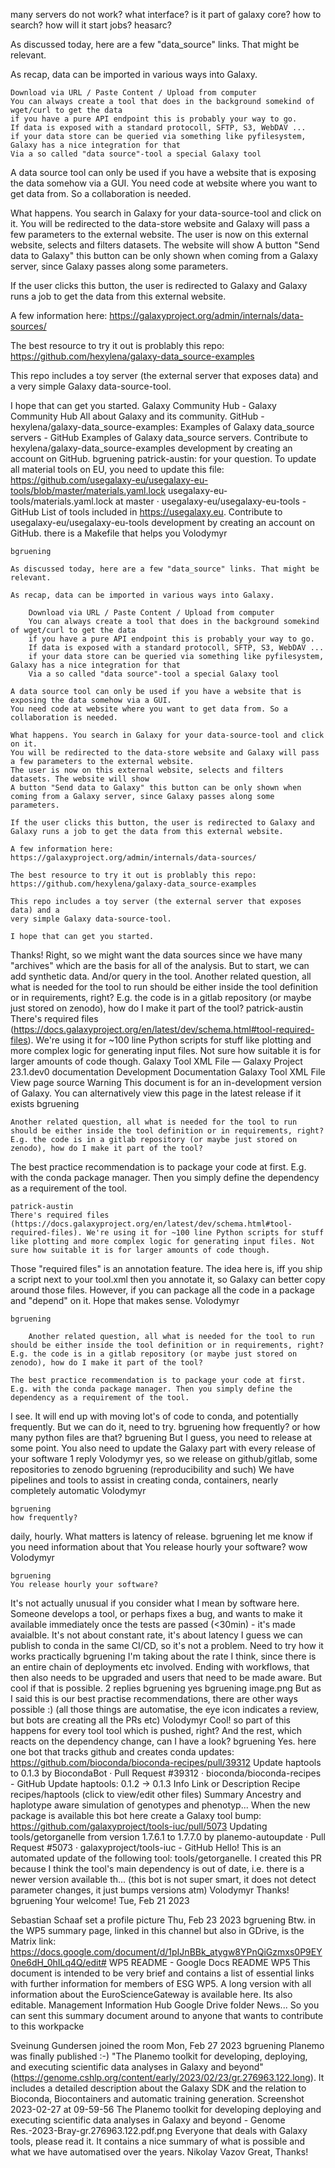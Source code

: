 many servers do not work?
what interface?
is it part of galaxy core?
how to search?
how will it start jobs?
heasarc?




As discussed today, here are a few "data_source" links. That might be relevant.

As recap, data can be imported in various ways into Galaxy.

    Download via URL / Paste Content / Upload from computer
    You can always create a tool that does in the background somekind of wget/curl to get the data
    if you have a pure API endpoint this is probably your way to go.
    If data is exposed with a standard protocoll, SFTP, S3, WebDAV ...
    if your data store can be queried via something like pyfilesystem, Galaxy has a nice integration for that
    Via a so called "data source"-tool a special Galaxy tool

A data source tool can only be used if you have a website that is exposing the data somehow via a GUI.
You need code at website where you want to get data from. So a collaboration is needed.

What happens. You search in Galaxy for your data-source-tool and click on it.
You will be redirected to the data-store website and Galaxy will pass a few parameters to the external website.
The user is now on this external website, selects and filters datasets. The website will show
A button "Send data to Galaxy" this button can be only shown when coming from a Galaxy server, since Galaxy passes along some parameters.

If the user clicks this button, the user is redirected to Galaxy and Galaxy runs a job to get the data from this external website.

A few information here:
https://galaxyproject.org/admin/internals/data-sources/

The best resource to try it out is problably this repo:
https://github.com/hexylena/galaxy-data_source-examples

This repo includes a toy server (the external server that exposes data) and a
very simple Galaxy data-source-tool.

I hope that can get you started.
Galaxy Community Hub - Galaxy Community Hub
All about Galaxy and its community.
GitHub - hexylena/galaxy-data_source-examples: Examples of Galaxy data_source servers - GitHub
Examples of Galaxy data_source servers. Contribute to hexylena/galaxy-data_source-examples development by creating an account on GitHub.
bgruening
patrick-austin: for your question. To update all material tools on EU, you need to update this file: https://github.com/usegalaxy-eu/usegalaxy-eu-tools/blob/master/materials.yaml.lock
usegalaxy-eu-tools/materials.yaml.lock at master · usegalaxy-eu/usegalaxy-eu-tools - GitHub
List of tools included in https://usegalaxy.eu. Contribute to usegalaxy-eu/usegalaxy-eu-tools development by creating an account on GitHub.
there is a Makefile that helps you
Volodymyr

    bgruening

    As discussed today, here are a few "data_source" links. That might be relevant.

    As recap, data can be imported in various ways into Galaxy.

        Download via URL / Paste Content / Upload from computer
        You can always create a tool that does in the background somekind of wget/curl to get the data
        if you have a pure API endpoint this is probably your way to go.
        If data is exposed with a standard protocoll, SFTP, S3, WebDAV ...
        if your data store can be queried via something like pyfilesystem, Galaxy has a nice integration for that
        Via a so called "data source"-tool a special Galaxy tool

    A data source tool can only be used if you have a website that is exposing the data somehow via a GUI.
    You need code at website where you want to get data from. So a collaboration is needed.

    What happens. You search in Galaxy for your data-source-tool and click on it.
    You will be redirected to the data-store website and Galaxy will pass a few parameters to the external website.
    The user is now on this external website, selects and filters datasets. The website will show
    A button "Send data to Galaxy" this button can be only shown when coming from a Galaxy server, since Galaxy passes along some parameters.

    If the user clicks this button, the user is redirected to Galaxy and Galaxy runs a job to get the data from this external website.

    A few information here:
    https://galaxyproject.org/admin/internals/data-sources/

    The best resource to try it out is problably this repo:
    https://github.com/hexylena/galaxy-data_source-examples

    This repo includes a toy server (the external server that exposes data) and a
    very simple Galaxy data-source-tool.

    I hope that can get you started.

Thanks! Right, so we might want the data sources since we have many "archives" which are the basis for all of the analysis. But to start, we can add synthetic data. And/or query in the tool.
Another related question, all what is needed for the tool to run should be either inside the tool definition or in requirements, right? E.g. the code is in a gitlab repository (or maybe just stored on zenodo), how do I make it part of the tool?
patrick-austin
There's required files (https://docs.galaxyproject.org/en/latest/dev/schema.html#tool-required-files). We're using it for ~100 line Python scripts for stuff like plotting and more complex logic for generating input files. Not sure how suitable it is for larger amounts of code though.
Galaxy Tool XML File — Galaxy Project 23.1.dev0 documentation
Development Documentation Galaxy Tool XML File View page source Warning This document is for an in-development version of Galaxy. You can alternatively view this page in the latest release if it exists
bgruening

    Another related question, all what is needed for the tool to run should be either inside the tool definition or in requirements, right? E.g. the code is in a gitlab repository (or maybe just stored on zenodo), how do I make it part of the tool?

The best practice recommendation is to package your code at first. E.g. with the conda package manager. Then you simply define the dependency as a requirement of the tool.

    patrick-austin
    There's required files (https://docs.galaxyproject.org/en/latest/dev/schema.html#tool-required-files). We're using it for ~100 line Python scripts for stuff like plotting and more complex logic for generating input files. Not sure how suitable it is for larger amounts of code though.

Those "required files" is an annotation feature. The idea here is, iff you ship a script next to your tool.xml then you annotate it, so Galaxy can better copy around those files. However, if you can package all the code in a package and "depend" on it.
Hope that makes sense.
Volodymyr

    bgruening

        Another related question, all what is needed for the tool to run should be either inside the tool definition or in requirements, right? E.g. the code is in a gitlab repository (or maybe just stored on zenodo), how do I make it part of the tool?

    The best practice recommendation is to package your code at first. E.g. with the conda package manager. Then you simply define the dependency as a requirement of the tool.

I see. It will end up with moving lot's of code to conda, and potentially frequently. But we can do it, need to try.
bgruening
how frequently?
or how many python files are that?
bgruening
But I guess, you need to release at some point. You also need to update the Galaxy part with every release of your software
1 reply
Volodymyr
yes, so we release on github/gitlab, some repositories to zenodo
bgruening
(reproducibility and such)
We have pipelines and tools to assist in creating conda, containers, nearly completely automatic
Volodymyr

    bgruening
    how frequently?

daily, hourly. What matters is latency of release.
bgruening
let me know if you need information about that
You release hourly your software?
wow
Volodymyr

    bgruening
    You release hourly your software?

It's not actually unusual if you consider what I mean by software here. Someone develops a tool, or perhaps fixes a bug, and wants to make it available immediately
once the tests are passed (<30min) - it's made avaialble. It's not about constant rate, it's about latency
I guess we can publish to  conda in the same CI/CD, so it's not a problem. Need to try how it works practically
bgruening
I'm taking about the rate I think, since there is an entire chain of deployments etc involved. Ending with workflows, that then also needs to be upgraded and users that need to be made aware. 
But cool if that is possible.
2 replies
bgruening
yes
bgruening
image.png
But as I said this is our best practise recommendations, there are other ways possible :)
(all those things are automatise, the eye icon indicates a review, but bots are creating all the PRs etc)
Volodymyr
Cool! so part of this happens for every tool tool which is pushed, right? And the rest, which reacts on the dependency change, can I have a look?
bgruening
Yes.
here one bot that tracks github and creates conda updates: https://github.com/bioconda/bioconda-recipes/pull/39312
Update haptools to 0.1.3 by BiocondaBot · Pull Request #39312 · bioconda/bioconda-recipes - GitHub
Update haptools: 0.1.2 → 0.1.3 Info Link or Description Recipe recipes/haptools (click to view/edit other files) Summary Ancestry and haplotype aware simulation of genotypes and phenotyp...
When the new package is available this bot here create a Galaxy tool bump: https://github.com/galaxyproject/tools-iuc/pull/5073
Updating tools/getorganelle from version 1.7.6.1 to 1.7.7.0 by planemo-autoupdate · Pull Request #5073 · galaxyproject/tools-iuc - GitHub
Hello! This is an automated update of the following tool: tools/getorganelle. I created this PR because I think the tool's main dependency is out of date, i.e. there is a newer version available th...
(this bot is not super smart, it does not detect parameter changes, it just bumps versions atm)
Volodymyr
Thanks!
bgruening
Your welcome!
Tue, Feb 21 2023

Sebastian Schaaf set a profile picture
Thu, Feb 23 2023
bgruening
Btw. in the WP5 summary page, linked in this channel but also in GDrive, is the Matrix link: https://docs.google.com/document/d/1pIJnBBk_atygw8YPnQiGzmxs0P9EY0ne6dH_0hILq4Q/edit#
WP5 README - Google Docs
README WP5 This document is intended to be very brief and contains a list of essential links with further information for members of ESG WP5. A long version with all information about the EuroScienceGateway is available here. Its also editable. Management Information Hub Google Drive folder News...
So you can sent this summary document around to anyone that wants to contribute to this workpacke

Sveinung Gundersen joined the room
Mon, Feb 27 2023
bgruening
Planemo was finally published :-) "The Planemo toolkit for developing, deploying, and executing scientific data analyses in Galaxy and beyond" (https://genome.cshlp.org/content/early/2023/02/23/gr.276963.122.long).
It includes a detailed description about the Galaxy SDK and the relation to Bioconda, Biocontainers and automatic training generation.
Screenshot 2023-02-27 at 09-59-56 The Planemo toolkit for developing deploying and executing scientific data analyses in Galaxy and beyond - Genome Res.-2023-Bray-gr.276963.122.pdf.png
Everyone that deals with Galaxy tools, please read it. It contains a nice summary of what is possible and what we have automatised over the years.
Nikolay Vazov
Great, Thanks!
